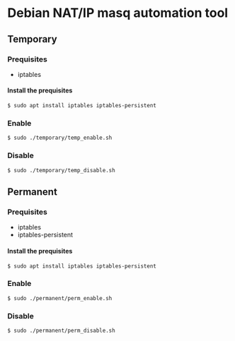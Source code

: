 Debian NAT/IP masq automation tool
===

## Temporary
### Prequisites
- iptables

#### Install the prequisites
`$ sudo apt install iptables iptables-persistent`

### Enable
`$ sudo ./temporary/temp_enable.sh`

### Disable
`$ sudo ./temporary/temp_disable.sh`

## Permanent
### Prequisites
- iptables
- iptables-persistent

#### Install the prequisites
`$ sudo apt install iptables iptables-persistent`

### Enable
`$ sudo ./permanent/perm_enable.sh`

### Disable
`$ sudo ./permanent/perm_disable.sh`
